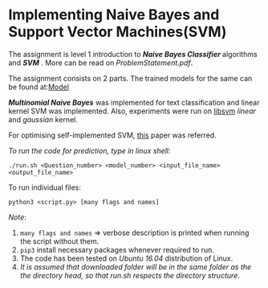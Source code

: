 # Implementing Naive Bayes and Support Vector Machines(SVM)

The assignment is level 1 introduction to ***Naive Bayes Classifier*** algorithms and ***SVM*** . More can be read on *ProblemStatement.pdf*.

The assignment consists on 2 parts. The trained models for the same can be found at:[Model](https://drive.google.com/open?id=1p4G8OKkiDIdbl0lVhqRG1OgxNayQ2HDE) 


***Multinomial Naive Bayes*** was implemented for text classification and linear kernel SVM was implemented. Also, experiments were run on [libsvm](http://www.csie.ntu.edu.tw/~cjlin/libsvm) *linear* and *gaussian* kernel.

For optimising self-implemented SVM, [this](http://ttic.uchicago.edu/~nati/Publications/PegasosMPB.pdf) paper was referred.

*To run the code for prediction, type in linux shell:*

``` 
./run.sh <Question_number> <model_number> <input_file_name> <output_file_name>
```

To run individual files:
```
python3 <script.py> [many flags and names]
```


*Note*: 
1. `many flags and names` => verbose description is printed when running the script without them.
2. `pip3` install necessary packages whenever required to run.
3. The code has been tested on *Ubuntu 16.04* distribution of Linux.
4. *It is assumed that downloaded folder will be in the same folder as the the directory head, so that run.sh respects the directory structure*.

